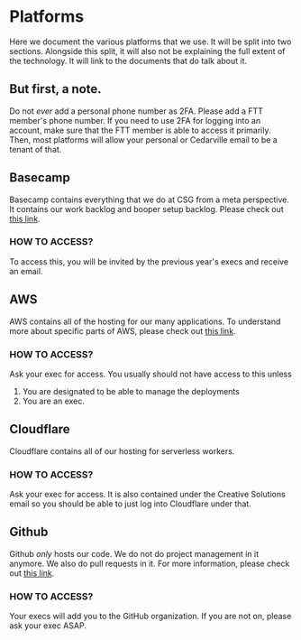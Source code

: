 # Platforms

Here we document the various platforms that we use. It will be split into two sections. Alongside this split, it will also not be explaining the full extent of the technology. It will link to the documents that do talk about it.

## But first, a note.

Do not *ever* add a personal phone number as 2FA. Please add a FTT member's phone number. If you need to use 2FA for logging into an account, make sure that the FTT member is able to access it primarily. Then, most platforms will allow your personal or Cedarville email to be a tenant of that.

## Basecamp

Basecamp contains everything that we do at CSG from a meta perspective. It contains our work backlog and booper setup backlog. Please check out [this link](/Dev-Tools/basecamp/tool.md).

### HOW TO ACCESS?

To access this, you will be invited by the previous year's execs and receive an email.

## AWS

AWS contains all of the hosting for our many applications. To understand more about specific parts of AWS, please check out [this link](/Dev-Tools/aws/tool.md).

### HOW TO ACCESS?

Ask your exec for access. You usually should not have access to this unless
1. You are designated to be able to manage the deployments
2. You are an exec.

## Cloudflare

Cloudflare contains all of our hosting for serverless workers. 

### HOW TO ACCESS?

Ask your exec for access. It is also contained under the Creative Solutions email so you should be able to just log into Cloudflare under that.

## Github

Github *only* hosts our code. We do not do project management in it anymore. We also do pull requests in it. For more information, please check out [this link](/Dev-Tools/github/tool.md).

### HOW TO ACCESS?

Your execs will add you to the GitHub organization. If you are not on, please ask your exec ASAP.
